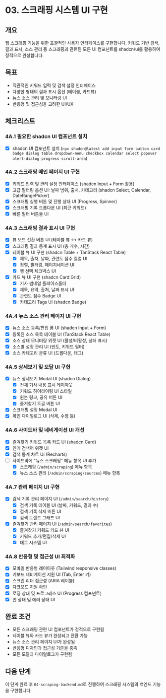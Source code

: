 # 03. 스크래핑 시스템 UI 구현

## 개요
웹 스크래핑 기능을 위한 포괄적인 사용자 인터페이스를 구현합니다. 키워드 기반 검색, 결과 표시, 소스 관리 등 스크래핑과 관련된 모든 UI 컴포넌트를 shadcn/ui를 활용하여 정적으로 완성합니다.

## 목표
- 직관적인 키워드 입력 및 검색 설정 인터페이스
- 다양한 형태의 결과 표시 옵션 (테이블, 카드뷰)
- 뉴스 소스 관리 및 모니터링 UI
- 반응형 및 접근성을 고려한 UI/UX

## 체크리스트

### 4A.1 필요한 shadcn UI 컴포넌트 설치
- [x] shadcn UI 컴포넌트 설치 (`npx shadcn@latest add input form button card badge dialog table dropdown-menu checkbox calendar select popover alert-dialog progress scroll-area`)

### 4A.2 스크래핑 메인 페이지 UI 구현
- [x] 키워드 입력 및 관리 설정 인터페이스 (shadcn Input + Form 활용)
- [x] 고급 필터링 옵션 UI: 날짜 범위, 출처, 카테고리 (shadcn Select, Calendar, DateRangePicker)
- [x] 스크래핑 실행 버튼 및 진행 상태 UI (Progress, Spinner)
- [x] 스크래핑 기록 드롭다운 UI (최근 키워드)
- [x] 빠른 필터 버튼들 UI

### 4A.3 스크래핑 결과 표시 UI 구현
- [x] 뷰 모드 전환 버튼 UI (테이블 뷰 ↔ 카드 뷰)
- [x] 스크래핑 결과 통계 표시 UI (총 개수, 시간)
- [x] 테이블 뷰 UI 구현 (shadcn Table + TanStack React Table)
  - [x] 제목, 출처, 날짜, 관련도 점수 컬럼 UI
  - [x] 정렬, 필터링, 페이지네이션 UI
  - [x] 행 선택 체크박스 UI
- [x] 카드 뷰 UI 구현 (shadcn Card Grid)
  - [x] 기사 썸네일 플레이스홀더
  - [x] 제목, 요약, 출처, 날짜 표시 UI
  - [x] 관련도 점수 Badge UI
  - [x] 카테고리 Tags UI (shadcn Badge)

### 4A.4 뉴스 소스 관리 페이지 UI 구현
- [x] 뉴스 소스 등록/편집 폼 UI (shadcn Input + Form)
- [x] 등록된 소스 목록 테이블 UI (TanStack React Table)
- [x] 소스 상태 모니터링 위젯 UI (활성/비활성, 상태 표시)
- [x] 소스별 설정 관리 UI (빈도, 키워드 필터)
- [x] 소스 카테고리 분류 UI (드롭다운, 태그)

### 4A.5 상세보기 및 모달 UI 구현
- [x] 뉴스 상세보기 Modal UI (shadcn Dialog)
  - [x] 전체 기사 내용 표시 레이아웃
  - [x] 키워드 하이라이팅 UI 스타일
  - [x] 원본 링크, 공유 버튼 UI
  - [x] 즐겨찾기 토글 버튼 UI
- [x] 스크래핑 설정 Modal UI
- [x] 확인 다이얼로그 UI (삭제, 수정 등)

### 4A.6 사이드바 및 네비게이션 UI 개선
- [x] 즐겨찾기 키워드 목록 카드 UI (shadcn Card)
- [x] 인기 검색어 위젯 UI
- [x] 검색 통계 차트 UI (Recharts)
- [ ] 사이드바에 "뉴스 스크래핑" 메뉴 항목 UI 추가
  - [x] 스크래핑 (`/admin/scraping`) 메뉴 항목
  - [x] 뉴스 소스 관리 (`/admin/scraping/sources`) 메뉴 항목

### 4A.7 관리 페이지 UI 구현
- [x] 검색 기록 관리 페이지 UI (`/admin/search/history`)
  - [x] 검색 기록 테이블 UI (날짜, 키워드, 결과 수)
  - [x] 검색 기록 삭제 버튼 UI
  - [x] 검색 트렌드 그래프 UI
- [x] 즐겨찾기 관리 페이지 UI (`/admin/search/favorites`)
  - [x] 즐겨찾기 키워드 카드 뷰 UI
  - [x] 키워드 추가/편집/삭제 UI
  - [x] 태그 시스템 UI

### 4A.8 반응형 및 접근성 UI 최적화
- [x] 모바일 반응형 레이아웃 (Tailwind responsive classes)
- [x] 키보드 네비게이션 지원 UI (Tab, Enter 키)
- [x] 스크린 리더 접근성 (ARIA 레이블)
- [x] 다크모드 지원 확인
- [x] 로딩 상태 및 프로그레스 UI (Progress 컴포넌트)
- [x] 빈 상태 및 에러 상태 UI

## 완료 조건
- 모든 스크래핑 관련 UI 컴포넌트가 정적으로 구현됨
- 테이블 뷰와 카드 뷰가 완성되고 전환 가능
- 뉴스 소스 관리 페이지 UI가 완성됨
- 반응형 디자인과 접근성 기준을 충족
- 모든 모달과 다이얼로그가 구현됨

## 다음 단계
이 단계 완료 후 `04-scraping-backend.md`로 진행하여 스크래핑 시스템의 백엔드 기능을 구현합니다.